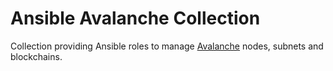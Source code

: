 # Ansible Avalanche Collection

Collection providing Ansible roles to manage [Avalanche](https://docs.avax.network/) nodes, subnets and blockchains.
